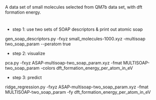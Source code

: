 A data set of small molecules selected from QM7b data set, with dft formation energy. 

#
* step 1: use two sets of SOAP descriptors & print out atomic soap

gen_soap_descriptors.py -fxyz small_molecules-1000.xyz -multisoap two_soap_param --peratom true

* step 2: visualize

pca.py -fxyz ASAP-multisoap-two_soap_param.xyz -fmat MULTISOAP-two_soap_param -colors dft_formation_energy_per_atom_in_eV

* step 3: predict

ridge_regression.py -fxyz ASAP-multisoap-two_soap_param.xyz -fmat MULTISOAP-two_soap_param -fy dft_formation_energy_per_atom_in_eV
